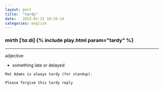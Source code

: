 ```yaml
---
layout: post
title:  "tardy"
date:   2015-01-22 10:26:14 
categories: english
---
```

### mirth [ˈtɑːdi] {% include play.html param="tardy" %}
-----------
adjective

- something late or delayed

`Mat Adams is always tardy (for standup).`

`Please forgive this tardy reply`

